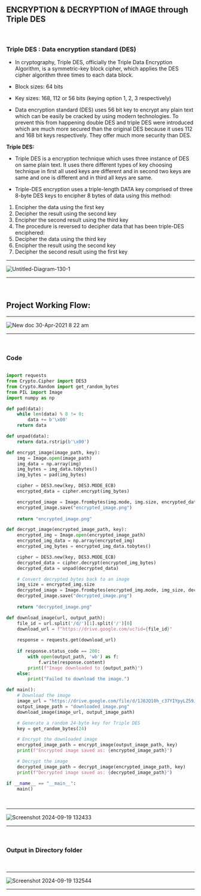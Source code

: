 ## ENCRYPTION & DECRYPTION of IMAGE through Triple DES

<br>

### Triple DES : Data encryption standard (DES)

- In cryptography, Triple DES, officially the Triple Data Encryption Algorithm, is a symmetric-key block cipher, which applies the DES cipher algorithm three times to each data block.

- Block sizes: 64 bits
- Key sizes: 168, 112 or 56 bits (keying option 1, 2, 3 respectively)

- Data encryption standard (DES) uses 56 bit key to encrypt any plain text which can be easily be cracked by using modern technologies. To prevent this from happening double DES and triple DES were introduced which are much more secured than the original DES because it uses 112 and 168 bit keys respectively. They offer much more security than DES.
 
**Triple DES:**

- Triple DES is a encryption technique which uses three instance of DES on same plain text. It uses there different types of key choosing technique in first all used keys are different and in second two keys are same and one is different and in third all keys are same.

- Triple-DES encryption uses a triple-length DATA key comprised of three 8-byte DES keys to encipher 8 bytes of data using this method:

1. Encipher the data using the first key
2. Decipher the result using the second key
3. Encipher the second result using the third key
4. The procedure is reversed to decipher data that has been triple-DES enciphered:
5. Decipher the data using the third key
6. Encipher the result using the second key
7. Decipher the second result using the first key

<hr>

![Untitled-Diagram-130-1](https://user-images.githubusercontent.com/28294942/116646664-43a4e280-a996-11eb-9624-fbac40d50855.jpg)

<hr>
<br>

## Project Working Flow:

<hr>

![New doc 30-Apr-2021 8 22 am](https://user-images.githubusercontent.com/28294942/116644568-5a950600-a991-11eb-8374-87260c38ff41.jpg)

<hr>
<br>


### Code

```py

import requests
from Crypto.Cipher import DES3
from Crypto.Random import get_random_bytes
from PIL import Image
import numpy as np

def pad(data):
    while len(data) % 8 != 0:
        data += b'\x00'
    return data

def unpad(data):
    return data.rstrip(b'\x00')

def encrypt_image(image_path, key):
    img = Image.open(image_path)
    img_data = np.array(img)
    img_bytes = img_data.tobytes()
    img_bytes = pad(img_bytes)

    cipher = DES3.new(key, DES3.MODE_ECB)
    encrypted_data = cipher.encrypt(img_bytes)

    encrypted_image = Image.frombytes(img.mode, img.size, encrypted_data)
    encrypted_image.save("encrypted_image.png")
    
    return "encrypted_image.png"

def decrypt_image(encrypted_image_path, key):
    encrypted_img = Image.open(encrypted_image_path)
    encrypted_img_data = np.array(encrypted_img)
    encrypted_img_bytes = encrypted_img_data.tobytes()

    cipher = DES3.new(key, DES3.MODE_ECB)
    decrypted_data = cipher.decrypt(encrypted_img_bytes)
    decrypted_data = unpad(decrypted_data)

    # Convert decrypted bytes back to an image
    img_size = encrypted_img.size
    decrypted_image = Image.frombytes(encrypted_img.mode, img_size, decrypted_data)
    decrypted_image.save("decrypted_image.png")
    
    return "decrypted_image.png"

def download_image(url, output_path):
    file_id = url.split('/d/')[1].split('/')[0]
    download_url = f"https://drive.google.com/uc?id={file_id}"
    
    response = requests.get(download_url)
    
    if response.status_code == 200:
        with open(output_path, 'wb') as f:
            f.write(response.content)
        print(f"Image downloaded to {output_path}")
    else:
        print("Failed to download the image.")

def main():
    # Download the image
    image_url = "https://drive.google.com/file/d/1J8JQ10h_c37YIYpyLZ59J-jIGPsqZ9nY/view?usp=sharing"
    output_image_path = "downloaded_image.png"
    download_image(image_url, output_image_path)

    # Generate a random 24-byte key for Triple DES
    key = get_random_bytes(24)

    # Encrypt the downloaded image
    encrypted_image_path = encrypt_image(output_image_path, key)
    print(f"Encrypted image saved as: {encrypted_image_path}")

    # Decrypt the image
    decrypted_image_path = decrypt_image(encrypted_image_path, key)
    print(f"Decrypted image saved as: {decrypted_image_path}")

if __name__ == "__main__":
    main()

```

<br>
<hr>

![Screenshot 2024-09-19 132433](https://github.com/user-attachments/assets/2e9c44e4-6f2f-40e3-8d86-1378c0d386b9)

<hr>
<br>

### Output in Directory folder

<br>
<hr>

![Screenshot 2024-09-19 132544](https://github.com/user-attachments/assets/ceab8cc1-c588-4008-8b14-6dec9f73f2dd)

<hr>
